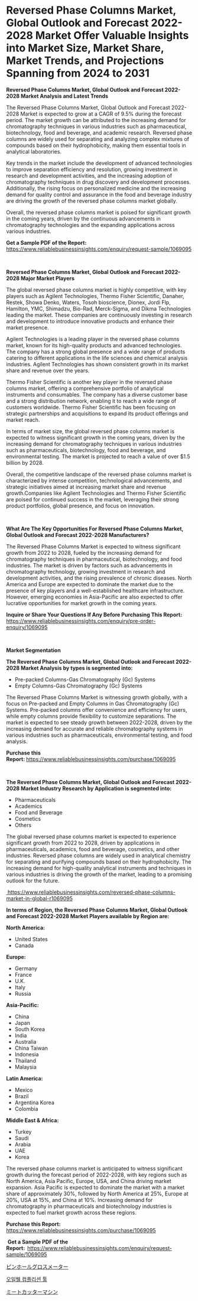 <p><h1>Reversed Phase Columns Market, Global Outlook and Forecast 2022-2028 Market Offer Valuable Insights into Market Size, Market Share, Market Trends, and Projections Spanning from 2024 to 2031</h1></p><p><strong>Reversed Phase Columns Market, Global Outlook and Forecast 2022-2028 Market Analysis and Latest Trends</strong></p>
<p><p>The Reversed Phase Columns Market, Global Outlook and Forecast 2022-2028 Market is expected to grow at a CAGR of 9.5% during the forecast period. The market growth can be attributed to the increasing demand for chromatography techniques in various industries such as pharmaceutical, biotechnology, food and beverage, and academic research. Reversed phase columns are widely used for separating and analyzing complex mixtures of compounds based on their hydrophobicity, making them essential tools in analytical laboratories.</p><p>Key trends in the market include the development of advanced technologies to improve separation efficiency and resolution, growing investment in research and development activities, and the increasing adoption of chromatography techniques in drug discovery and development processes. Additionally, the rising focus on personalized medicine and the increasing demand for quality control and assurance in the food and beverage industry are driving the growth of the reversed phase columns market globally.</p><p>Overall, the reversed phase columns market is poised for significant growth in the coming years, driven by the continuous advancements in chromatography technologies and the expanding applications across various industries.</p></p>
<p><strong>Get a Sample PDF of the Report:&nbsp;</strong> <a href="https://www.reliablebusinessinsights.com/enquiry/request-sample/1069095">https://www.reliablebusinessinsights.com/enquiry/request-sample/1069095</a></p>
<p>&nbsp;</p>
<p><strong>Reversed Phase Columns Market, Global Outlook and Forecast 2022-2028 Major Market Players</strong></p>
<p><p>The global reversed phase columns market is highly competitive, with key players such as Agilent Technologies, Thermo Fisher Scientific, Danaher, Restek, Showa Denko, Waters, Tosoh bioscience, Dionex, Jordi Flp, Hamilton, YMC, Shimadzu, Bio-Rad, Merck-Sigma, and Dikma Technologies leading the market. These companies are continuously investing in research and development to introduce innovative products and enhance their market presence.</p><p>Agilent Technologies is a leading player in the reversed phase columns market, known for its high-quality products and advanced technologies. The company has a strong global presence and a wide range of products catering to different applications in the life sciences and chemical analysis industries. Agilent Technologies has shown consistent growth in its market share and revenue over the years.</p><p>Thermo Fisher Scientific is another key player in the reversed phase columns market, offering a comprehensive portfolio of analytical instruments and consumables. The company has a diverse customer base and a strong distribution network, enabling it to reach a wide range of customers worldwide. Thermo Fisher Scientific has been focusing on strategic partnerships and acquisitions to expand its product offerings and market reach.</p><p>In terms of market size, the global reversed phase columns market is expected to witness significant growth in the coming years, driven by the increasing demand for chromatography techniques in various industries such as pharmaceuticals, biotechnology, food and beverage, and environmental testing. The market is projected to reach a value of over $1.5 billion by 2028.</p><p>Overall, the competitive landscape of the reversed phase columns market is characterized by intense competition, technological advancements, and strategic initiatives aimed at increasing market share and revenue growth.Companies like Agilent Technologies and Thermo Fisher Scientific are poised for continued success in the market, leveraging their strong product portfolios, global presence, and focus on innovation.</p></p>
<p>&nbsp;</p>
<p><strong>What Are The Key Opportunities For Reversed Phase Columns Market, Global Outlook and Forecast 2022-2028 Manufacturers?</strong></p>
<p><p>The Reversed Phase Columns Market is expected to witness significant growth from 2022 to 2028, fueled by the increasing demand for chromatography techniques in pharmaceutical, biotechnology, and food industries. The market is driven by factors such as advancements in chromatography technology, growing investment in research and development activities, and the rising prevalence of chronic diseases. North America and Europe are expected to dominate the market due to the presence of key players and a well-established healthcare infrastructure. However, emerging economies in Asia-Pacific are also expected to offer lucrative opportunities for market growth in the coming years.</p></p>
<p><strong>Inquire or Share Your Questions If Any Before Purchasing This Report:</strong> <a href="https://www.reliablebusinessinsights.com/enquiry/pre-order-enquiry/1069095">https://www.reliablebusinessinsights.com/enquiry/pre-order-enquiry/1069095</a></p>
<p>&nbsp;</p>
<p><strong>Market Segmentation</strong></p>
<p><strong>The Reversed Phase Columns Market, Global Outlook and Forecast 2022-2028 Market Analysis by types is segmented into:</strong></p>
<p><ul><li>Pre-packed Columns-Gas Chromatography (Gc) Systems</li><li>Empty Columns-Gas Chromatography (Gc) Systems</li></ul></p>
<p><p>The Reversed Phase Columns Market is witnessing growth globally, with a focus on Pre-packed and Empty Columns in Gas Chromatography (Gc) Systems. Pre-packed columns offer convenience and efficiency for users, while empty columns provide flexibility to customize separations. The market is expected to see steady growth between 2022-2028, driven by the increasing demand for accurate and reliable chromatography systems in various industries such as pharmaceuticals, environmental testing, and food analysis.</p></p>
<p><strong>Purchase this Report:&nbsp;</strong><a href="https://www.reliablebusinessinsights.com/purchase/1069095">https://www.reliablebusinessinsights.com/purchase/1069095</a></p>
<p>&nbsp;</p>
<p><strong>The Reversed Phase Columns Market, Global Outlook and Forecast 2022-2028 Market Industry Research by Application is segmented into:</strong></p>
<p><ul><li>Pharmaceuticals</li><li>Academics</li><li>Food and Beverage</li><li>Cosmetics</li><li>Others</li></ul></p>
<p><p>The global reversed phase columns market is expected to experience significant growth from 2022 to 2028, driven by applications in pharmaceuticals, academics, food and beverage, cosmetics, and other industries. Reversed phase columns are widely used in analytical chemistry for separating and purifying compounds based on their hydrophobicity. The increasing demand for high-quality analytical instruments and techniques in various industries is driving the growth of the market, leading to a promising outlook for the future.</p></p>
<p><a href="https://www.reliablebusinessinsights.com/reversed-phase-columns-market-in-global-r1069095">&nbsp;https://www.reliablebusinessinsights.com/reversed-phase-columns-market-in-global-r1069095</a></p>
<p><strong>In terms of Region, the Reversed Phase Columns Market, Global Outlook and Forecast 2022-2028 Market Players available by Region are:</strong></p>
<p>
    <p> <strong> North America: </strong>
        <ul>
            <li>United States</li>
            <li>Canada</li>
        </ul>
        </p> 
    <p> <strong> Europe: </strong>
        <ul>
            <li>Germany</li>
            <li>France</li>
            <li>U.K.</li>
            <li>Italy</li>
            <li>Russia</li>
        </ul>
        </p> 
    <p> <strong> Asia-Pacific: </strong>
        <ul>
            <li>China</li>
            <li>Japan</li>
            <li>South Korea</li>
            <li>India</li>
            <li>Australia</li>
            <li>China Taiwan</li>
            <li>Indonesia</li>
            <li>Thailand</li>
            <li>Malaysia</li>
        </ul>
        </p> 
    <p> <strong> Latin America: </strong>
        <ul>
            <li>Mexico</li>
            <li>Brazil</li>
            <li>Argentina Korea</li>
            <li>Colombia</li>
        </ul>
        </p> 
    <p> <strong> Middle East & Africa: </strong>
        <ul>
            <li>Turkey</li>
            <li>Saudi</li>
            <li>Arabia</li>
            <li>UAE</li>
            <li>Korea</li>
        </ul>
    </p>
    </p>
<p><p>The reversed phase columns market is anticipated to witness significant growth during the forecast period of 2022-2028, with key regions such as North America, Asia Pacific, Europe, USA, and China driving market expansion. Asia Pacific is expected to dominate the market with a market share of approximately 30%, followed by North America at 25%, Europe at 20%, USA at 15%, and China at 10%. Increasing demand for chromatography in pharmaceuticals and biotechnology industries is expected to fuel market growth across these regions.</p></p>
<p><strong>Purchase this Report: </strong><a href="https://www.reliablebusinessinsights.com/purchase/1069095">https://www.reliablebusinessinsights.com/purchase/1069095</a></p>
<p>&nbsp;<strong>Get a Sample PDF of the Report:&nbsp;&nbsp;</strong><a href="https://www.reliablebusinessinsights.com/enquiry/request-sample/1069095">https://www.reliablebusinessinsights.com/enquiry/request-sample/1069095</a></p>
<p><strong></strong></p>
<p><p><a href="https://github.com/NikitaBruen/Market-Research-Report-List-1/blob/main/862050285690.md">ピンホールグロスメーター</a></p><p><a href="https://medium.com/@jodyomenick905/%EC%9C%A0%EC%A0%95-%EC%99%84%EC%B6%A9-%EB%8F%84%EA%B5%AC-%EC%8B%9C%EC%9E%A5-%EC%A0%90%EC%9C%A0%EC%9C%A8-%EB%B3%80%ED%99%94-%EB%B0%8F-%EC%8B%9C%EC%9E%A5-%EC%84%B1%EC%9E%A5-%EB%8F%99%ED%96%A5-2024%EB%85%84-2031%EB%85%84-40627802f0df">오일웰 컴플리션 툴</a></p><p><a href="https://medium.com/@cierrahayes94/%E3%83%9F%E3%83%BC%E3%83%88%E3%82%AB%E3%83%83%E3%82%BF%E3%83%BC%E3%83%9E%E3%82%B7%E3%83%B3%E5%B8%82%E5%A0%B4%E3%81%AE%E6%B4%9E%E5%AF%9F-%E5%B8%82%E5%A0%B4%E5%8B%95%E5%90%91-%E6%88%90%E9%95%B7-2024%E5%B9%B4%E3%81%8B%E3%82%892031%E5%B9%B4%E3%81%BE%E3%81%A7%E3%81%AE%E4%BA%88%E6%B8%AC-d9d858b9407c">ミートカッターマシン</a></p></p>